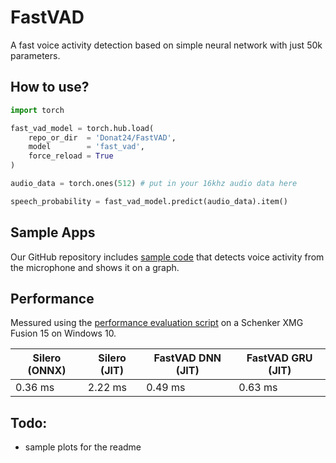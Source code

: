 # FastVAD
A fast voice activity detection based on simple neural network with just 50k parameters.

## How to use?

```python
import torch

fast_vad_model = torch.hub.load(
    repo_or_dir  = 'Donat24/FastVAD',
    model        = 'fast_vad',
    force_reload = True
)

audio_data = torch.ones(512) # put in your 16khz audio data here 

speech_probability = fast_vad_model.predict(audio_data).item()

```

## Sample Apps 

Our GitHub repository includes [sample code](https://github.com/Donat24/FastVAD/blob/main/examples/showcase.py) that detects voice activity from the microphone and shows it on a graph.

## Performance

Messured using the [performance evaluation script](https://github.com/Donat24/FastVAD/blob/main/examples/performance_evaluation.py) on a Schenker XMG Fusion 15 on Windows 10.

| Silero (ONNX) | Silero (JIT) | FastVAD DNN (JIT) | FastVAD GRU (JIT) |
|---|---|---|---|
| 0.36 ms | 2.22 ms | 0.49 ms | 0.63 ms |


## Todo:
* sample plots for the readme


